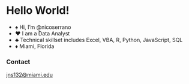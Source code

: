 # Hello World!

- ♠️ Hi, I’m @nicoserrano
- ♥️ I am a Data Analyst  
- ♣️ Technical skillset includes Excel, VBA, R, Python, JavaScript, SQL
- ♦️ Miami, Florida

### Contact 
jns132@miami.edu




